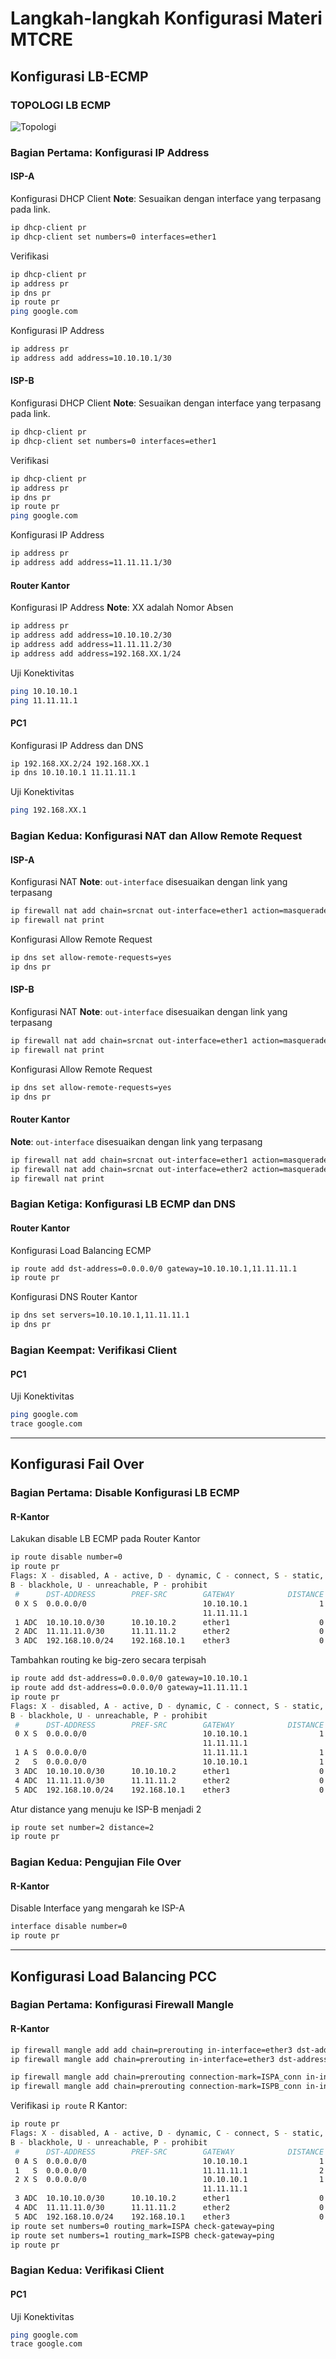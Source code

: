 # Langkah-langkah Konfigurasi Materi MTCRE

## Konfigurasi LB-ECMP
### TOPOLOGI LB ECMP
![Topologi](https://github.com/saifulindo/MTCRE/raw/master/topologi-lb.jpg)
### Bagian Pertama: Konfigurasi IP Address
#### ISP-A
Konfigurasi DHCP Client
**Note**: Sesuaikan dengan interface yang terpasang pada link.
```bash
ip dhcp-client pr
ip dhcp-client set numbers=0 interfaces=ether1
```
Verifikasi
```bash
ip dhcp-client pr
ip address pr
ip dns pr
ip route pr
ping google.com
```
Konfigurasi IP Address
```bash
ip address pr
ip address add address=10.10.10.1/30
```

#### ISP-B
Konfigurasi DHCP Client
**Note**: Sesuaikan dengan interface yang terpasang pada link.
```bash
ip dhcp-client pr
ip dhcp-client set numbers=0 interfaces=ether1
```
Verifikasi
```bash
ip dhcp-client pr
ip address pr
ip dns pr
ip route pr
ping google.com
```
Konfigurasi IP Address
```bash
ip address pr
ip address add address=11.11.11.1/30
```

#### Router Kantor
Konfigurasi IP Address
**Note**: XX adalah Nomor Absen
```bash
ip address pr
ip address add address=10.10.10.2/30
ip address add address=11.11.11.2/30
ip address add address=192.168.XX.1/24
```
Uji Konektivitas
```bash
ping 10.10.10.1
ping 11.11.11.1
```

#### PC1
Konfigurasi IP Address dan DNS
```bash
ip 192.168.XX.2/24 192.168.XX.1
ip dns 10.10.10.1 11.11.11.1
```
Uji Konektivitas
```bash
ping 192.168.XX.1
```

### Bagian Kedua: Konfigurasi NAT dan Allow Remote Request
#### ISP-A
Konfigurasi NAT
**Note**: `out-interface` disesuaikan dengan link yang terpasang
```bash
ip firewall nat add chain=srcnat out-interface=ether1 action=masquerade
ip firewall nat print
```
Konfigurasi Allow Remote Request
```bash
ip dns set allow-remote-requests=yes
ip dns pr
```
#### ISP-B
Konfigurasi NAT
**Note**: `out-interface` disesuaikan dengan link yang terpasang
```bash
ip firewall nat add chain=srcnat out-interface=ether1 action=masquerade
ip firewall nat print
```
Konfigurasi Allow Remote Request
```bash
ip dns set allow-remote-requests=yes
ip dns pr
```
#### Router Kantor
**Note**: `out-interface` disesuaikan dengan link yang terpasang
```bash
ip firewall nat add chain=srcnat out-interface=ether1 action=masquerade
ip firewall nat add chain=srcnat out-interface=ether2 action=masquerade
ip firewall nat print
```

### Bagian Ketiga: Konfigurasi LB ECMP dan DNS
#### Router Kantor
Konfigurasi Load Balancing ECMP
```bash
ip route add dst-address=0.0.0.0/0 gateway=10.10.10.1,11.11.11.1
ip route pr
```
Konfigurasi DNS Router Kantor
```bash
ip dns set servers=10.10.10.1,11.11.11.1
ip dns pr
```

### Bagian Keempat: Verifikasi Client
#### PC1
Uji Konektivitas 
```bash
ping google.com
trace google.com
```

---

## Konfigurasi Fail Over
### Bagian Pertama: Disable Konfigurasi LB ECMP
#### R-Kantor
Lakukan disable LB ECMP pada Router Kantor
```bash
ip route disable number=0
ip route pr
Flags: X - disabled, A - active, D - dynamic, C - connect, S - static, r - rip, b - bgp, o - ospf, m - mme,
B - blackhole, U - unreachable, P - prohibit
 #      DST-ADDRESS        PREF-SRC        GATEWAY            DISTANCE
 0 X S  0.0.0.0/0                          10.10.10.1                1
                                           11.11.11.1
 1 ADC  10.10.10.0/30      10.10.10.2      ether1                    0
 2 ADC  11.11.11.0/30      11.11.11.2      ether2                    0
 3 ADC  192.168.10.0/24    192.168.10.1    ether3                    0
```
Tambahkan routing ke big-zero secara terpisah
```bash
ip route add dst-address=0.0.0.0/0 gateway=10.10.10.1
ip route add dst-address=0.0.0.0/0 gateway=11.11.11.1
ip route pr
Flags: X - disabled, A - active, D - dynamic, C - connect, S - static, r - rip, b - bgp, o - ospf, m - mme,
B - blackhole, U - unreachable, P - prohibit
 #      DST-ADDRESS        PREF-SRC        GATEWAY            DISTANCE
 0 X S  0.0.0.0/0                          10.10.10.1                1
                                           11.11.11.1
 1 A S  0.0.0.0/0                          11.11.11.1                1
 2   S  0.0.0.0/0                          10.10.10.1                1
 3 ADC  10.10.10.0/30      10.10.10.2      ether1                    0
 4 ADC  11.11.11.0/30      11.11.11.2      ether2                    0
 5 ADC  192.168.10.0/24    192.168.10.1    ether3                    0
```
Atur distance yang menuju ke ISP-B menjadi 2
```bash
ip route set number=2 distance=2
ip route pr
```
### Bagian Kedua: Pengujian File Over
#### R-Kantor
Disable Interface yang mengarah ke ISP-A
```bash
interface disable number=0
ip route pr
```

---

## Konfigurasi Load Balancing PCC
### Bagian Pertama: Konfigurasi Firewall Mangle
#### R-Kantor
```bash
ip firewall mangle add add chain=prerouting in-interface=ether3 dst-address-type=!local per-connection-classifier=both-addresses-and-ports:2/0 action=mark-connection new-connection-mark=ISPA_conn passthrough=yes
ip firewall mangle add chain=prerouting in-interface=ether3 dst-address-type=!local per-connection-classifier=both-addresses-and-ports:2/1 action=mark-connection new-connection-mark=ISPB_conn passthrough=yes

ip firewall mangle add chain=prerouting connection-mark=ISPA_conn in-interface=ether3 action=mark-routing new-routing-mark=ISPA
ip firewall mangle add chain=prerouting connection-mark=ISPB_conn in-interface=ether3 action=mark-routing new-routing-mark=ISPB
```
Verifikasi `ip route` R Kantor:
```bash
ip route pr
Flags: X - disabled, A - active, D - dynamic, C - connect, S - static, r - rip, b - bgp, o - ospf, m - mme,
B - blackhole, U - unreachable, P - prohibit
 #      DST-ADDRESS        PREF-SRC        GATEWAY            DISTANCE
 0 A S  0.0.0.0/0                          10.10.10.1                1
 1   S  0.0.0.0/0                          11.11.11.1                2
 2 X S  0.0.0.0/0                          10.10.10.1                1
                                           11.11.11.1
 3 ADC  10.10.10.0/30      10.10.10.2      ether1                    0
 4 ADC  11.11.11.0/30      11.11.11.2      ether2                    0
 5 ADC  192.168.10.0/24    192.168.10.1    ether3                    0
ip route set numbers=0 routing_mark=ISPA check-gateway=ping
ip route set numbers=1 routing_mark=ISPB check-gateway=ping
ip route pr
```
### Bagian Kedua: Verifikasi Client
#### PC1
Uji Konektivitas 
```bash
ping google.com
trace google.com
```
[def]: ../topologi-lb.jpg